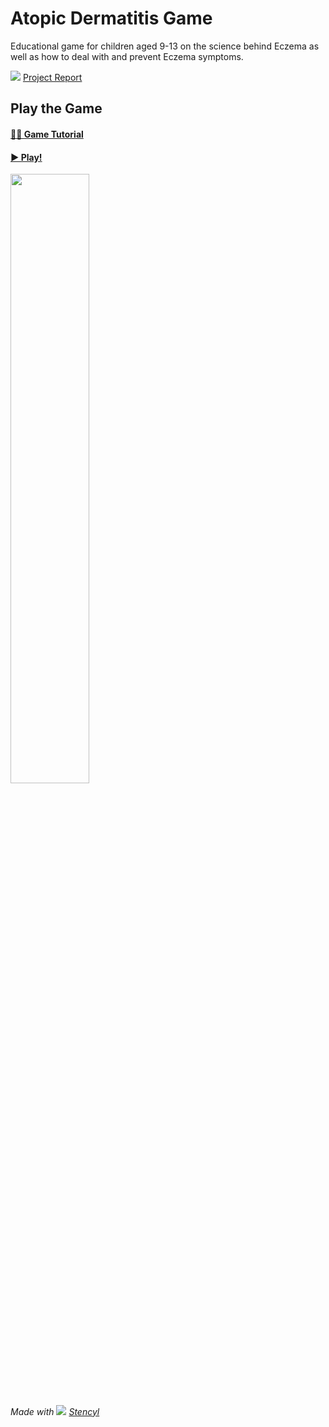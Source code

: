 # Atopic Dermatitis Game
Educational game for children aged 9-13 on the science behind Eczema as well as how to deal with and prevent Eczema symptoms.

[![](https://user-images.githubusercontent.com/95329530/144175692-d48aaad9-dc54-4887-9894-db312abdeb4a.png)](https://docs.google.com/viewer?url=https://github.com/yomnagenina/atopic-dermatitis-game/raw/main/documents/Report%20-%20Eczema%20Society.pdf) [Project Report](https://docs.google.com/viewer?url=https://github.com/yomnagenina/atopic-dermatitis-game/raw/main/documents/Report%20-%20Eczema%20Society.pdf)

## Play the Game

#### [👩‍🏫 Game Tutorial](https://view.officeapps.live.com/op/embed.aspx?src=https://github.com/yomnagenina/atopic-dermatitis-game/raw/main/documents/Tutorial-Presentation.pptx)

#### [▶ Play!](https://yomnagenina.github.io/atopic-dermatitis-game/)

[<img width="50%" src="https://user-images.githubusercontent.com/95329530/144184651-48f6922e-a73d-4f7b-aac6-eecaf14c8d01.png"/>](https://yomnagenina.github.io/atopic-dermatitis-game/)

###### Made with [![](https://www.google.com/s2/favicons?domain=www.stencyl.com)](https://www.stencyl.com/) [Stencyl](https://www.stencyl.com/)
